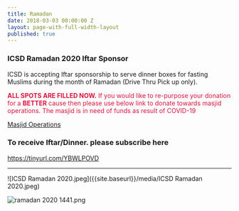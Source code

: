 ```yaml
---
title: Ramadan
date: 2018-03-03 00:00:00 Z
layout: page-with-full-width-layout
published: true
---
```


### ICSD Ramadan 2020 Iftar Sponsor  
  
ICSD is accepting Iftar sponsorship to serve dinner boxes for fasting Muslims during the month of Ramadan (Drive Thru Pick up only).   
  
<span class="font-weight-bold pb-2" style="color:crimson"> __ALL SPOTS ARE FILLED NOW.__ If you would like to re-purpose your donation for a __BETTER__ cause then please use below link to donate towards masjid operations. The masjid is in need of funds as result of COVID-19</span>
    
<a class="btn btn-danger" href="https://goodbricksapp.com/icsd.org/cause/masjid-operation" target="_blank" rel="noopener noreferrer"> Masjid Operations </a>

### To receive Iftar/Dinner. please subscribe here
<a href="https://tinyurl.com/YBWLPOVD" target="_blank" rel="noopener noreferrer" > https://tinyurl.com/YBWLPOVD</a>

<hr/>

![ICSD Ramadan 2020.jpeg]({{site.baseurl}}/media/ICSD Ramadan 2020.jpeg)

![ramadan 2020 1441.png]({{site.baseurl}}/media/ramadan%202020%201441.png)

